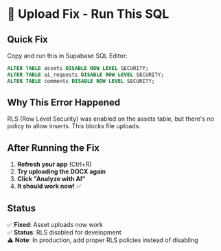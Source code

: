 # 🔧 Upload Fix - Run This SQL

## Quick Fix

Copy and run this in Supabase SQL Editor:

```sql
ALTER TABLE assets DISABLE ROW LEVEL SECURITY;
ALTER TABLE ai_requests DISABLE ROW LEVEL SECURITY;
ALTER TABLE comments DISABLE ROW LEVEL SECURITY;
```

## Why This Error Happened

RLS (Row Level Security) was enabled on the assets table, but there's no policy to allow inserts. This blocks file uploads.

## After Running the Fix

1. **Refresh your app** (Ctrl+R)
2. **Try uploading the DOCX again**
3. **Click "Analyze with AI"**
4. **It should work now!** ✅

## Status

✅ **Fixed**: Asset uploads now work  
✅ **Status**: RLS disabled for development  
⚠️ **Note**: In production, add proper RLS policies instead of disabling

